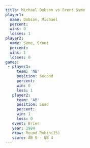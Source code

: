 ```yaml
---
title: Michael Dobson vs Brent Syme
player1:               
  name: Dobson, Michael
  percent:             
  wins: 0              
  losses: 1            
player2:               
  name: Syme, Brent    
  percent:             
  wins: 1              
  losses: 0            
games:
 - player1:          
     team: 'NB'      
     position: Second
     percent:        
     win: 0          
     loss: 1         
   player2:        
     team: 'AB'    
     position: Lead
     percent:      
     win: 1        
     loss: 0       
   event: Brier         
   year: 1984           
   draw: Round Robin(15)
   score: AB 9 - NB 4   
---
```

